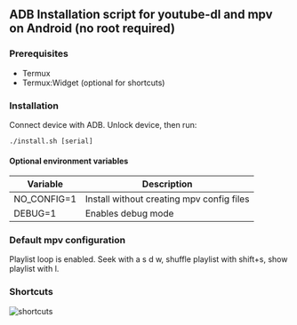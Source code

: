 ## ADB Installation script for youtube-dl and mpv on Android (no root required)

### Prerequisites

* Termux
* Termux:Widget (optional for shortcuts)

### Installation

Connect device with ADB. Unlock device, then run:

```
./install.sh [serial]
```

#### Optional environment variables

|Variable|Description|
|---|---|
|NO_CONFIG=1|Install without creating mpv config files|
|DEBUG=1|Enables debug mode|

### Default mpv configuration

Playlist loop is enabled. Seek with a s d w, shuffle playlist with shift+s, show playlist with l.

### Shortcuts

![shortcuts](https://drive.google.com/uc?export=view&id=1oRMqSEkmU-oVO-Q-1pbmQ0SQAXrmHT4s)
